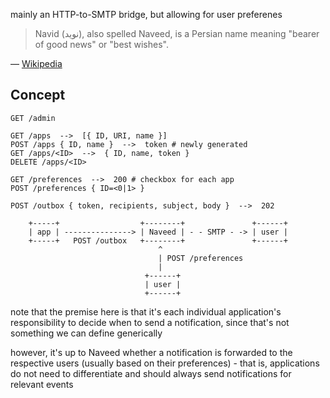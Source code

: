 mainly an HTTP-to-SMTP bridge, but allowing for user preferenes

> Navid (نوید), also spelled Naveed, is a Persian name meaning "bearer of good
> news" or "best wishes".

— [Wikipedia](http://en.wikipedia.org/wiki/Navid)


Concept
-------

    GET /admin

    GET /apps  -->  [{ ID, URI, name }]
    POST /apps { ID, name }  -->  token # newly generated
    GET /apps/<ID>  -->  { ID, name, token }
    DELETE /apps/<ID>

    GET /preferences  -->  200 # checkbox for each app
    POST /preferences { ID=<0|1> }

    POST /outbox { token, recipients, subject, body }  -->  202

        +-----+                  +--------+               +------+
        | app | ---------------> | Naveed | - - SMTP - -> | user |
        +-----+   POST /outbox   +--------+               +------+
                                     ^
                                     | POST /preferences
                                     |
                                  +------+
                                  | user |
                                  +------+

note that the premise here is that it's each individual application's
responsibility to decide when to send a notification, since that's not
something we can define generically

however, it's up to Naveed whether a notification is forwarded to the
respective users (usually based on their preferences) - that is, applications
do not need to differentiate and should always send notifications for relevant
events
